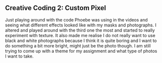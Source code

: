 ## Creative Coding 2: Custom Pixel

Just playing around with the code Phoebe was using in the videos and seeing what different effects looked like with my masks and photographs. I altered and played around with the third one the most and started to really experiment with texture. It also made me realise I do not really want to use black and white photographs because I think it is quite boring and I want to do something a bit more bright, might just be the photo though. I am still trying to come up with a theme for my assignment and what type of photos I want to take. 
